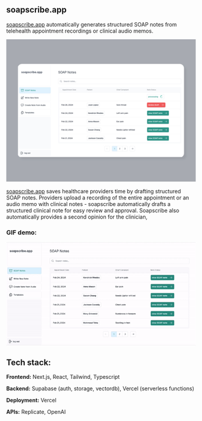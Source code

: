 ## soapscribe.app

[soapscribe.app](https://soapscribe.vercel.app/) automatically generates structured SOAP notes from telehealth appointment recordings or clinical audio memos.

![soapscribe homepage image](public/soapscribescreenlightgray.webp)

[soapscribe.app](https://soapscribe.vercel.app/) saves healthcare providers time by drafting structured SOAP notes. Providers upload a recording of the entire appointment or an audio memo with clinical notes - soapscribe automatically drafts a structured clinical note for easy review and approval. Soapscribe also automatically provides a second opinion for the clinician,

### GIF demo:

![soapscribe gif illustration](public/soapscribedemo.gif)

## Tech stack:

**Frontend:**
Next.js, React, Tailwind, Typescript

**Backend:**
Supabase (auth, storage, vectordb), Vercel (serverless functions)

**Deployment:**
Vercel

**APIs:**
Replicate, OpenAI
